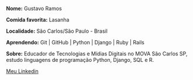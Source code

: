 **Nome:** Gustavo Ramos

**Comida favorita:** Lasanha

**Localidade:** São Carlos/São Paulo - Brasil

**Aprendendo:** Git | GitHub | Python | Django | Ruby | Rails 

**Sobre:** Educador de Tecnologias e Mídias Digitais no MOVA São Carlos SP, estudo linguagens de programação Python, Django, SQL e R.


 [Meu Linkedin](https://www.linkedin.com/in/gustavo-ramos-4260b376/)